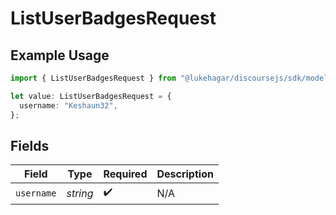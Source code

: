 # ListUserBadgesRequest

## Example Usage

```typescript
import { ListUserBadgesRequest } from "@lukehagar/discoursejs/sdk/models/operations";

let value: ListUserBadgesRequest = {
  username: "Keshaun32",
};
```

## Fields

| Field              | Type               | Required           | Description        |
| ------------------ | ------------------ | ------------------ | ------------------ |
| `username`         | *string*           | :heavy_check_mark: | N/A                |